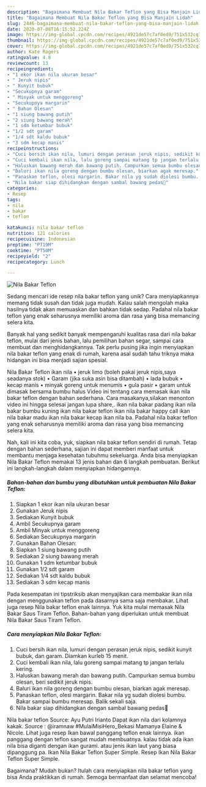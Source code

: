 ```yaml
---
description: "Bagaimana Membuat Nila Bakar Teflon yang Bisa Manjain Lidah"
title: "Bagaimana Membuat Nila Bakar Teflon yang Bisa Manjain Lidah"
slug: 2446-bagaimana-membuat-nila-bakar-teflon-yang-bisa-manjain-lidah
date: 2020-07-08T16:15:52.224Z
image: https://img-global.cpcdn.com/recipes/4921de57c7af0ed9/751x532cq70/nila-bakar-teflon-foto-resep-utama.jpg
thumbnail: https://img-global.cpcdn.com/recipes/4921de57c7af0ed9/751x532cq70/nila-bakar-teflon-foto-resep-utama.jpg
cover: https://img-global.cpcdn.com/recipes/4921de57c7af0ed9/751x532cq70/nila-bakar-teflon-foto-resep-utama.jpg
author: Kate Rogers
ratingvalue: 4.8
reviewcount: 13
recipeingredient:
- "1 ekor ikan nila ukuran besar"
- " Jeruk nipis"
- " Kunyit bubuk"
- "Secukupnya garam"
- " Minyak untuk menggoreng"
- "Secukupnya margarin"
- " Bahan Olesan"
- "1 siung bawang putih"
- "2 siung bawang merah"
- "1 sdm ketumbar bubuk"
- "1/2 sdt garam"
- "1/4 sdt kaldu bubuk"
- "3 sdm kecap manis"
recipeinstructions:
- "Cuci bersih ikan nila, lumuri dengan perasan jeruk nipis, sedikit kunyit bubuk, dan garam. Diamkan kurleb 15 menit."
- "Cuci kembali ikan nila, lalu goreng sampai matang tp jangan terlalu kering."
- "Haluskan bawang merah dan bawang putih. Campurkan semua bumbu olesan, beri sedikit jeruk nipis."
- "Baluri ikan nila goreng dengan bumbu olesan, biarkan agak meresap."
- "Panaskan teflon, olesi margarin. Bakar nila yg sudah diolesi bumbu. Bakar sampai bumbu meresap. Balik sekali saja."
- "Nila bakar siap dihidangkan dengan sambal bawang pedas🤤"
categories:
- Resep
tags:
- nila
- bakar
- teflon

katakunci: nila bakar teflon 
nutrition: 121 calories
recipecuisine: Indonesian
preptime: "PT19M"
cooktime: "PT50M"
recipeyield: "2"
recipecategory: Lunch

---
```



![Nila Bakar Teflon](https://img-global.cpcdn.com/recipes/4921de57c7af0ed9/751x532cq70/nila-bakar-teflon-foto-resep-utama.jpg)

Sedang mencari ide resep nila bakar teflon yang unik? Cara menyiapkannya memang tidak susah dan tidak juga mudah. Kalau salah mengolah maka hasilnya tidak akan memuaskan dan bahkan tidak sedap. Padahal nila bakar teflon yang enak seharusnya memiliki aroma dan rasa yang bisa memancing selera kita.

Banyak hal yang sedikit banyak mempengaruhi kualitas rasa dari nila bakar teflon, mulai dari jenis bahan, lalu pemilihan bahan segar, sampai cara membuat dan menghidangkannya. Tak perlu pusing jika ingin menyiapkan nila bakar teflon yang enak di rumah, karena asal sudah tahu triknya maka hidangan ini bisa menjadi sajian spesial.

Nila Bakar Teflon ikan nila • jeruk limo (boleh pakai jeruk nipis,saya seadanya stok) • Garam (jika suka asin bisa ditambah) • lada bubuk • kecap manis • minyak goreng untuk menumis • gula pasir • garam untuk dimasak bersama bumbu halus Video ini tentang cara memasak ikan nila bakar teflon dengan bahan sederhana. Cara masakanya,silakan menonton video ini hingga selesai jangan lupa share,. ikan nila bakar padang ikan nila bakar bumbu kuning ikan nila bakar teflon ikan nila bakar happy call ikan nila bakar madu ikan nila bakar kecap ikan nila ba. Padahal nila bakar teflon yang enak seharusnya memiliki aroma dan rasa yang bisa memancing selera kita.


Nah, kali ini kita coba, yuk, siapkan nila bakar teflon sendiri di rumah. Tetap dengan bahan sederhana, sajian ini dapat memberi manfaat untuk membantu menjaga kesehatan tubuhmu sekeluarga. Anda bisa menyiapkan Nila Bakar Teflon memakai 13 jenis bahan dan 6 langkah pembuatan. Berikut ini langkah-langkah dalam menyiapkan hidangannya.

<!--inarticleads1-->

##### Bahan-bahan dan bumbu yang dibutuhkan untuk pembuatan Nila Bakar Teflon:

1. Siapkan 1 ekor ikan nila ukuran besar
1. Gunakan  Jeruk nipis
1. Sediakan  Kunyit bubuk
1. Ambil Secukupnya garam
1. Ambil  Minyak untuk menggoreng
1. Sediakan Secukupnya margarin
1. Gunakan  Bahan Olesan:
1. Siapkan 1 siung bawang putih
1. Sediakan 2 siung bawang merah
1. Gunakan 1 sdm ketumbar bubuk
1. Gunakan 1/2 sdt garam
1. Sediakan 1/4 sdt kaldu bubuk
1. Sediakan 3 sdm kecap manis


Pada kesempatan ini tipstriksib akan menyajikan cara membakar ikan nila dengan menggunakan teflon pada dasarnya sama saja membakar. Lihat juga resep Nila bakar teflon enak lainnya. Yuk kita mulai memasak Nila Bakar Saus Tiram Teflon. Bahan-bahan yang diperlukan untuk membuat Nila Bakar Saus Tiram Teflon. 

<!--inarticleads2-->

##### Cara menyiapkan Nila Bakar Teflon:

1. Cuci bersih ikan nila, lumuri dengan perasan jeruk nipis, sedikit kunyit bubuk, dan garam. Diamkan kurleb 15 menit.
1. Cuci kembali ikan nila, lalu goreng sampai matang tp jangan terlalu kering.
1. Haluskan bawang merah dan bawang putih. Campurkan semua bumbu olesan, beri sedikit jeruk nipis.
1. Baluri ikan nila goreng dengan bumbu olesan, biarkan agak meresap.
1. Panaskan teflon, olesi margarin. Bakar nila yg sudah diolesi bumbu. Bakar sampai bumbu meresap. Balik sekali saja.
1. Nila bakar siap dihidangkan dengan sambal bawang pedas🤤


Nila bakar teflon Source: Ayu Putri Irianto Dapat ikan nila dari kolamnya kakak. Source : @iramnaw #MulaiMisiHero_Bekasi Mamanya Elaine &amp; Nicole. Lihat juga resep Ikan bawal panggang teflon enak lainnya. ikan panggang dengan teflon sangat mudah membuatnya. kalau tidak ada ikan nila bisa diganti dengan ikan gurami. atau jenis ikan laut yang biasa dipanggung pa. Ikan Nila Bakar Teflon Super Simple. Resep Ikan Nila Bakar Teflon Super Simple. 

Bagaimana? Mudah bukan? Itulah cara menyiapkan nila bakar teflon yang bisa Anda praktikkan di rumah. Semoga bermanfaat dan selamat mencoba!
